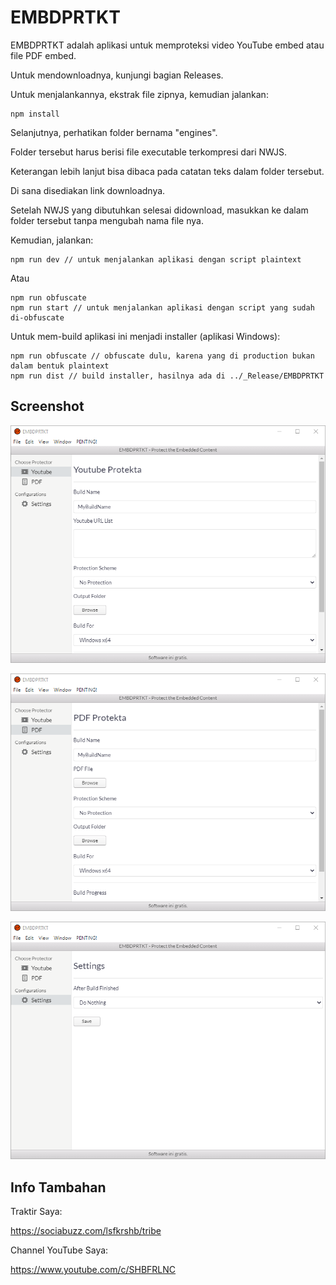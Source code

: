 # EMBDPRTKT
 
EMBDPRTKT adalah aplikasi untuk memproteksi video YouTube embed atau file PDF embed.

Untuk mendownloadnya, kunjungi bagian Releases.

Untuk menjalankannya, ekstrak file zipnya, kemudian jalankan:

```
npm install
```

Selanjutnya, perhatikan folder bernama "engines".

Folder tersebut harus berisi file executable terkompresi dari NWJS.

Keterangan lebih lanjut bisa dibaca pada catatan teks dalam folder tersebut.

Di sana disediakan link downloadnya.

Setelah NWJS yang dibutuhkan selesai didownload, masukkan ke dalam folder tersebut tanpa mengubah nama file nya.

Kemudian, jalankan:

```
npm run dev // untuk menjalankan aplikasi dengan script plaintext
```

Atau

```
npm run obfuscate
npm run start // untuk menjalankan aplikasi dengan script yang sudah di-obfuscate
```

Untuk mem-build aplikasi ini menjadi installer (aplikasi Windows):

```
npm run obfuscate // obfuscate dulu, karena yang di production bukan dalam bentuk plaintext
npm run dist // build installer, hasilnya ada di ../_Release/EMBDPRTKT
```

## Screenshot

![ScreenShot](https://github.com/shbfrlnc/EMBDPRTKT/blob/main/assets/EMBDPRTKT1.png)

![ScreenShot](https://github.com/shbfrlnc/EMBDPRTKT/blob/main/assets/EMBDPRTKT2.png)

![ScreenShot](https://github.com/shbfrlnc/EMBDPRTKT/blob/main/assets/EMBDPRTKT3.png)

## Info Tambahan

Traktir Saya:

https://sociabuzz.com/lsfkrshb/tribe

Channel YouTube Saya:

https://www.youtube.com/c/SHBFRLNC
